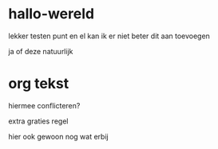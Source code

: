 # hallo-wereld
lekker testen punt en el
kan ik er niet beter dit aan toevoegen


ja of deze natuurlijk

# org tekst
hiermee conflicteren?

extra graties regel

hier ook gewoon nog wat erbij
